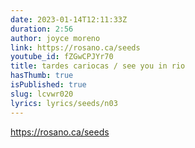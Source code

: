 ```yaml
---
date: 2023-01-14T12:11:33Z
duration: 2:56
author: joyce moreno
link: https://rosano.ca/seeds
youtube_id: fZGwCPJYr70
title: tardes cariocas / see you in rio
hasThumb: true
isPublished: true
slug: lcvwr020
lyrics: lyrics/seeds/n03
---
```

https://rosano.ca/seeds
